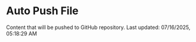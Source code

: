 # Auto Push File

Content that will be pushed to GitHub repository.
Last updated: 07/16/2025, 05:18:29 AM